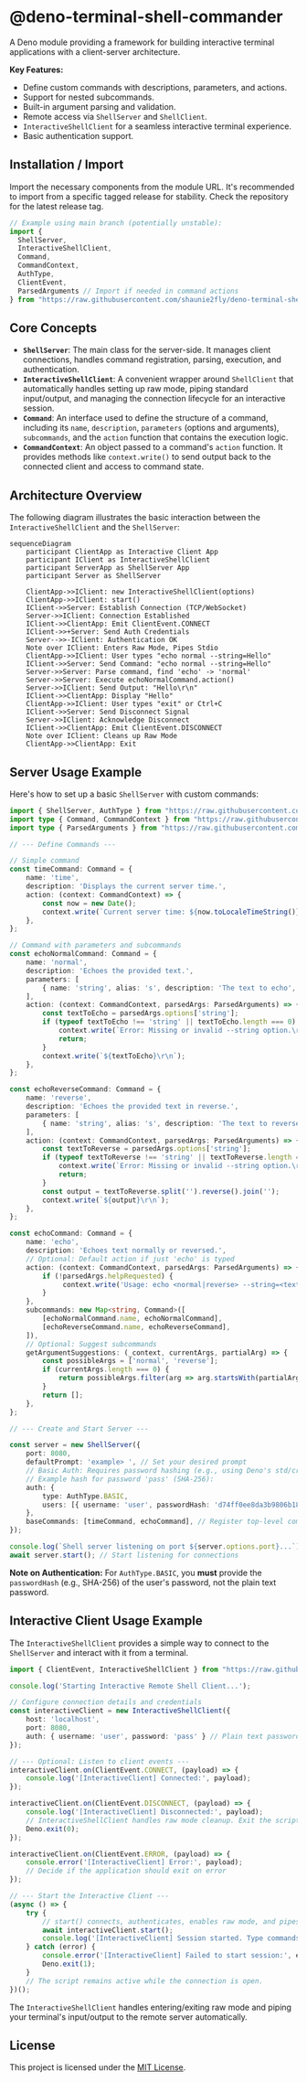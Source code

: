 # @deno-terminal-shell-commander


A Deno module providing a framework for building interactive terminal applications with a client-server architecture.

**Key Features:**

*   Define custom commands with descriptions, parameters, and actions.
*   Support for nested subcommands.
*   Built-in argument parsing and validation.
*   Remote access via `ShellServer` and `ShellClient`.
*   `InteractiveShellClient` for a seamless interactive terminal experience.
*   Basic authentication support.

## Installation / Import

Import the necessary components from the module URL. It's recommended to import from a specific tagged release for stability. Check the repository for the latest release tag.

```typescript
// Example using main branch (potentially unstable):
import {
  ShellServer,
  InteractiveShellClient,
  Command,
  CommandContext,
  AuthType,
  ClientEvent,
  ParsedArguments // Import if needed in command actions
} from "https://raw.githubusercontent.com/shaunie2fly/deno-terminal-shell-commander/main/mod.ts";
```

## Core Concepts

*   **`ShellServer`**: The main class for the server-side. It manages client connections, handles command registration, parsing, execution, and authentication.
*   **`InteractiveShellClient`**: A convenient wrapper around `ShellClient` that automatically handles setting up raw mode, piping standard input/output, and managing the connection lifecycle for an interactive session.
*   **`Command`**: An interface used to define the structure of a command, including its `name`, `description`, `parameters` (options and arguments), `subcommands`, and the `action` function that contains the execution logic.
*   **`CommandContext`**: An object passed to a command's `action` function. It provides methods like `context.write()` to send output back to the connected client and access to command state.

## Architecture Overview

The following diagram illustrates the basic interaction between the `InteractiveShellClient` and the `ShellServer`:

```mermaid
sequenceDiagram
    participant ClientApp as Interactive Client App
    participant IClient as InteractiveShellClient
    participant ServerApp as ShellServer App
    participant Server as ShellServer

    ClientApp->>IClient: new InteractiveShellClient(options)
    ClientApp->>IClient: start()
    IClient->>Server: Establish Connection (TCP/WebSocket)
    Server->>IClient: Connection Established
    IClient->>ClientApp: Emit ClientEvent.CONNECT
    IClient->>+Server: Send Auth Credentials
    Server-->>-IClient: Authentication OK
    Note over IClient: Enters Raw Mode, Pipes Stdio
    ClientApp->>IClient: User types "echo normal --string=Hello"
    IClient->>Server: Send Command: "echo normal --string=Hello"
    Server->>Server: Parse command, find 'echo' -> 'normal'
    Server->>Server: Execute echoNormalCommand.action()
    Server->>IClient: Send Output: "Hello\r\n"
    IClient->>ClientApp: Display "Hello"
    ClientApp->>IClient: User types "exit" or Ctrl+C
    IClient->>Server: Send Disconnect Signal
    Server->>IClient: Acknowledge Disconnect
    IClient->>ClientApp: Emit ClientEvent.DISCONNECT
    Note over IClient: Cleans up Raw Mode
    ClientApp->>ClientApp: Exit
```

## Server Usage Example

Here's how to set up a basic `ShellServer` with custom commands:

```typescript
import { ShellServer, AuthType } from "https://raw.githubusercontent.com/shaunie2fly/deno-terminal-shell-commander/main/mod.ts";
import type { Command, CommandContext } from "https://raw.githubusercontent.com/shaunie2fly/deno-terminal-shell-commander/main/mod.ts";
import type { ParsedArguments } from "https://raw.githubusercontent.com/shaunie2fly/deno-terminal-shell-commander/main/src/commands/parser.ts"; // Adjust path if needed

// --- Define Commands ---

// Simple command
const timeCommand: Command = {
    name: 'time',
    description: 'Displays the current server time.',
    action: (context: CommandContext) => {
        const now = new Date();
        context.write(`Current server time: ${now.toLocaleTimeString()}\r\n`);
    },
};

// Command with parameters and subcommands
const echoNormalCommand: Command = {
    name: 'normal',
    description: 'Echoes the provided text.',
	parameters: [
		{ name: 'string', alias: 's', description: 'The text to echo', type: 'string', required: true }
	],
	action: (context: CommandContext, parsedArgs: ParsedArguments) => {
		const textToEcho = parsedArgs.options['string'];
		if (typeof textToEcho !== 'string' || textToEcho.length === 0) {
			context.write(`Error: Missing or invalid --string option.\r\n`, { format: 'error' });
			return;
		}
		context.write(`${textToEcho}\r\n`);
	},
};

const echoReverseCommand: Command = {
    name: 'reverse',
    description: 'Echoes the provided text in reverse.',
    parameters: [
        { name: 'string', alias: 's', description: 'The text to reverse', type: 'string', required: true }
    ],
    action: (context: CommandContext, parsedArgs: ParsedArguments) => {
        const textToReverse = parsedArgs.options['string'];
        if (typeof textToReverse !== 'string' || textToReverse.length === 0) {
            context.write(`Error: Missing or invalid --string option.\r\n`, { format: 'error' });
            return;
        }
        const output = textToReverse.split('').reverse().join('');
        context.write(`${output}\r\n`);
    },
};

const echoCommand: Command = {
    name: 'echo',
    description: 'Echoes text normally or reversed.',
    // Optional: Default action if just 'echo' is typed
    action: (context: CommandContext, parsedArgs: ParsedArguments) => {
        if (!parsedArgs.helpRequested) {
             context.write('Usage: echo <normal|reverse> --string=<text>\r\n');
        }
    },
    subcommands: new Map<string, Command>([
        [echoNormalCommand.name, echoNormalCommand],
        [echoReverseCommand.name, echoReverseCommand],
    ]),
    // Optional: Suggest subcommands
    getArgumentSuggestions: (_context, currentArgs, partialArg) => {
        const possibleArgs = ['normal', 'reverse'];
        if (currentArgs.length === 0) {
            return possibleArgs.filter(arg => arg.startsWith(partialArg));
        }
        return [];
    },
};

// --- Create and Start Server ---

const server = new ShellServer({
    port: 8080,
    defaultPrompt: 'example> ', // Set your desired prompt
    // Basic Auth: Requires password hashing (e.g., using Deno's std/crypto)
    // Example hash for password 'pass' (SHA-256):
    auth: {
        type: AuthType.BASIC,
        users: [{ username: 'user', passwordHash: 'd74ff0ee8da3b9806b18c877dbf29bbde50b5bd8e4dad7a3a725000feb82e8f1' }]
    },
    baseCommands: [timeCommand, echoCommand], // Register top-level commands
});

console.log(`Shell server listening on port ${server.options.port}...`);
await server.start(); // Start listening for connections
```

**Note on Authentication:** For `AuthType.BASIC`, you **must** provide the `passwordHash` (e.g., SHA-256) of the user's password, not the plain text password.

## Interactive Client Usage Example

The `InteractiveShellClient` provides a simple way to connect to the `ShellServer` and interact with it from a terminal.

```typescript
import { ClientEvent, InteractiveShellClient } from "https://raw.githubusercontent.com/shaunie2fly/deno-terminal-shell-commander/main/mod.ts";

console.log('Starting Interactive Remote Shell Client...');

// Configure connection details and credentials
const interactiveClient = new InteractiveShellClient({
    host: 'localhost',
    port: 8080,
    auth: { username: 'user', password: 'pass' } // Plain text password for client
});

// --- Optional: Listen to client events ---
interactiveClient.on(ClientEvent.CONNECT, (payload) => {
	console.log('[InteractiveClient] Connected:', payload);
});

interactiveClient.on(ClientEvent.DISCONNECT, (payload) => {
	console.log('[InteractiveClient] Disconnected:', payload);
	// InteractiveShellClient handles raw mode cleanup. Exit the script.
	Deno.exit(0);
});

interactiveClient.on(ClientEvent.ERROR, (payload) => {
	console.error('[InteractiveClient] Error:', payload);
	// Decide if the application should exit on error
});

// --- Start the Interactive Client ---
(async () => {
	try {
		// start() connects, authenticates, enables raw mode, and pipes I/O
		await interactiveClient.start();
		console.log('[InteractiveClient] Session started. Type commands or Ctrl+C / "exit" to quit.');
	} catch (error) {
		console.error('[InteractiveClient] Failed to start session:', error);
		Deno.exit(1);
	}
	// The script remains active while the connection is open.
})();
```

The `InteractiveShellClient` handles entering/exiting raw mode and piping your terminal's input/output to the remote server automatically.

## License

This project is licensed under the [MIT License](LICENSE).